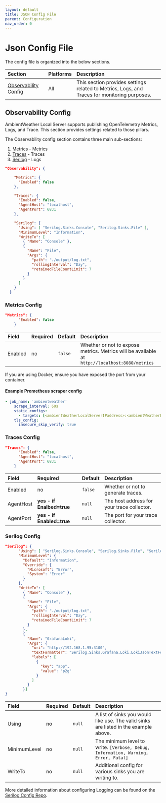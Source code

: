 ```yaml
---
layout: default
title: JSON Config File
parent: Configuration
nav_order: 0
---
```


# Json Config File

The config file is organized into the below sections.

| Section      | Platforms | Description       |
|:-------------|:----------|:------------------|
| [Observability Config](#observability-config) | All | This section provides settings related to Metrics, Logs, and Traces for monitoring purposes. |

## Observability Config

AmbientWeather Local Server supports publishing OpenTelemetry Metrics, Logs, and Trace. This section provides settings related to those pillars.

The Observability config section contains three main sub-sections:

1. [Metrics](#metrics-config) - Metrics
1. [Traces](#traces-config) - Traces
1. [Serilog](#serilog-config) - Logs

```json
"Observability": {

    "Metrics": {
      "Enabled": false
    },

    "Traces": {
      "Enabled": false,
      "AgentHost": "localhost",
      "AgentPort": 6831
    },

    "Serilog": {
      "Using": [ "Serilog.Sinks.Console", "Serilog.Sinks.File" ],
      "MinimumLevel": "Information",
      "WriteTo": [
        { "Name": "Console" },
        {
          "Name": "File",
          "Args": {
            "path": "./output/log.txt",
            "rollingInterval": "Day",
            "retainedFileCountLimit": 7
          }
        }
      ]
    }
  }
```

### Metrics Config

```json
"Metrics": {
      "Enabled": false
    }
```

| Field      | Required | Default | Description |
|:-----------|:---------|:--------|:------------|
| Enabled | no | `false` | Whether or not to expose metrics. Metrics will be available at `http://localhost:8080/metrics` |

If you are using Docker, ensure you have exposed the port from your container.

#### Example Prometheus scraper config

```yaml
- job_name: 'ambientweather'
    scrape_interval: 60s
    static_configs:
      - targets: [<ambientWeatherLocalServerIPaddress>:<ambientWeatherLocalServerPort>]
    tls_config:
      insecure_skip_verify: true
```

### Traces Config

```json
"Traces": {
      "Enabled": false,
      "AgentHost": "localhost",
      "AgentPort": 6831
    }
```

| Field      | Required | Default | Description |
|:-----------|:---------|:--------|:------------|
| Enabled | no | `false` | Whether or not to generate traces. |
| AgentHost | **yes - if Enalbed=true** | `null` | The host address for your trace collector. |
| AgentPort | **yes - if Enabled=true** | `null` | The port for your trace collector. |

### Serilog Config

```json
"Serilog": {
      "Using": [ "Serilog.Sinks.Console", "Serilog.Sinks.File", "Serilog.Sinks.Grafana.Loki" ],
      "MinimumLevel": {
        "Default": "Information",
        "Override": {
          "Microsoft": "Error",
          "System": "Error"
        }
      },
      "WriteTo": [
        { "Name": "Console" },
        {
          "Name": "File",
          "Args": {
            "path": "./output/log.txt",
            "rollingInterval": "Day",
            "retainedFileCountLimit": 7
          }
        },
        {
          "Name": "GrafanaLoki",
          "Args": {
            "uri": "http://192.168.1.95:3100",
            "textFormatter": "Serilog.Sinks.Grafana.Loki.LokiJsonTextFormatter, Serilog.Sinks.Grafana.Loki",
            "labels": [
              {
                "key": "app",
                "value": "p2g"
              }
            ]
          }
        }]
}
```

| Field      | Required | Default | Description |
|:-----------|:---------|:--------|:------------|
| Using | no | `null` | A list of sinks you would like use. The valid sinks are listed in the example above. |
| MinimumLevel | no | `null` | The minimum level to write. `[Verbose, Debug, Information, Warning, Error, Fatal]` |
| WriteTo | no | `null` | Additional config for various sinks you are writing to. |

More detailed information about configuring Logging can be found on the [Serilog Config Repo](https://github.com/serilog/serilog-settings-configuration#serilogsettingsconfiguration--).
